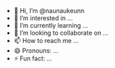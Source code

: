- 👋 Hi, I’m @naunaukeunn
- 👀 I’m interested in ...
- 🌱 I’m currently learning ...
- 💞️ I’m looking to collaborate on ...
- 📫 How to reach me ...
- 😄 Pronouns: ...
- ⚡ Fun fact: ...

<!---
naunaukeunn/naunaukeunn is a ✨ special ✨ repository because its `README.md` (this file) appears on your GitHub profile.
You can click the Preview link to take a look at your changes.
--->
